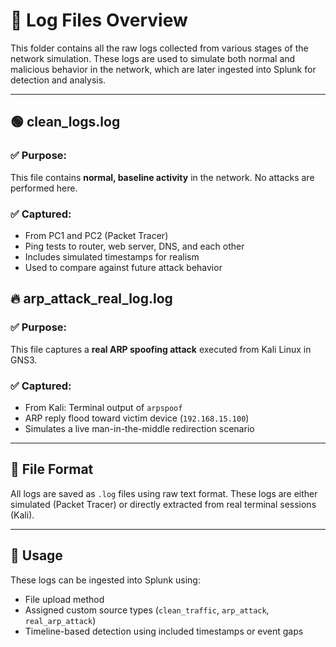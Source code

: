 # 📁 Log Files Overview

This folder contains all the raw logs collected from various stages of the network simulation. These logs are used to simulate both normal and malicious behavior in the network, which are later ingested into Splunk for detection and analysis.

---

## 🟢 clean_logs.log

### ✅ Purpose:
This file contains **normal, baseline activity** in the network. No attacks are performed here.

### ✅ Captured:
- From PC1 and PC2 (Packet Tracer)
- Ping tests to router, web server, DNS, and each other
- Includes simulated timestamps for realism
- Used to compare against future attack behavior


## 🔥 arp_attack_real_log.log

### ✅ Purpose:
This file captures a **real ARP spoofing attack** executed from Kali Linux in GNS3.

### ✅ Captured:
- From Kali: Terminal output of `arpspoof`
- ARP reply flood toward victim device (`192.168.15.100`)
- Simulates a live man-in-the-middle redirection scenario

---

## 📂 File Format
All logs are saved as `.log` files using raw text format. These logs are either simulated (Packet Tracer) or directly extracted from real terminal sessions (Kali).

---

## 📌 Usage
These logs can be ingested into Splunk using:
- File upload method
- Assigned custom source types (`clean_traffic`, `arp_attack`, `real_arp_attack`)
- Timeline-based detection using included timestamps or event gaps